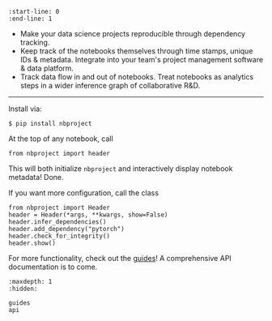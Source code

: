 ```{include} ../README.md
:start-line: 0
:end-line: 1
```

- Make your data science projects reproducible through dependency tracking.
- Keep track of the notebooks themselves through time stamps, unique IDs & metadata. Integrate into your team's project management software & data platform.
- Track data flow in and out of notebooks. Treat notebooks as analytics steps in a wider inference graph of collaborative R&D.

---

Install via:

```
$ pip install nbproject
```

At the top of any notebook, call

```
from nbproject import header
```

This will both initialize `nbproject` and interactively display notebook metadata! Done.

If you want more configuration, call the class

```
from nbproject import Header
header = Header(*args, **kwargs, show=False)
header.infer_dependencies()
header.add_dependency("pytorch")
header.check_for_integrity()
header.show()
```

For more functionality, check out the [guides](guides)! A comprehensive API documentation is to come.

```{toctree}
:maxdepth: 1
:hidden:

guides
api
```
